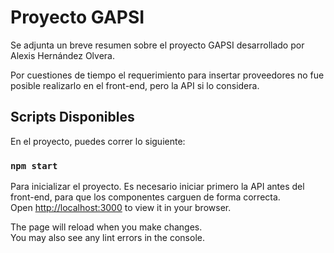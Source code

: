 # Proyecto GAPSI

Se adjunta un breve resumen sobre el proyecto GAPSI desarrollado por Alexis Hernández Olvera.

Por cuestiones de tiempo el requerimiento para insertar proveedores no fue posible realizarlo en el front-end, pero la API si lo considera.
## Scripts Disponibles

En el proyecto, puedes correr lo siguiente:

### `npm start`

Para inicializar el proyecto. Es necesario iniciar primero la API antes del front-end, para que los componentes carguen de forma correcta.\
Open [http://localhost:3000](http://localhost:3000) to view it in your browser.

The page will reload when you make changes.\
You may also see any lint errors in the console.